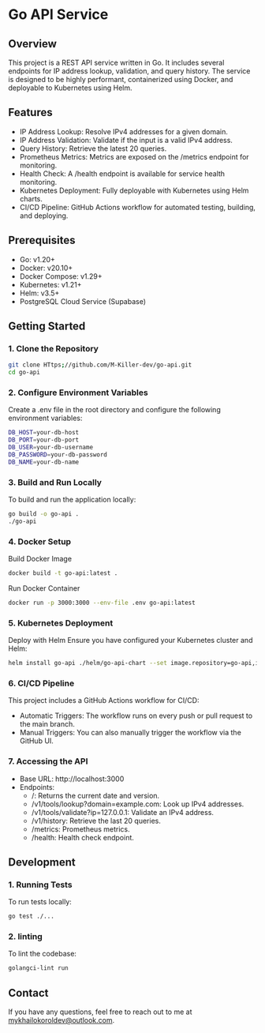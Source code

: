 # Go API Service

## Overview

This project is a REST API service written in Go. It includes several endpoints for IP address lookup, validation, and query history. The service is designed to be highly performant, containerized using Docker, and deployable to Kubernetes using Helm.

## Features

- IP Address Lookup: Resolve IPv4 addresses for a given domain.
- IP Address Validation: Validate if the input is a valid IPv4 address.
- Query History: Retrieve the latest 20 queries.
- Prometheus Metrics: Metrics are exposed on the /metrics endpoint for monitoring.
- Health Check: A /health endpoint is available for service health monitoring.
- Kubernetes Deployment: Fully deployable with Kubernetes using Helm charts.
- CI/CD Pipeline: GitHub Actions workflow for automated testing, building, and deploying.

## Prerequisites

- Go: v1.20+
- Docker: v20.10+
- Docker Compose: v1.29+
- Kubernetes: v1.21+
- Helm: v3.5+
- PostgreSQL Cloud Service (Supabase)

## Getting Started

### 1. Clone the Repository

```bash
git clone HTtps;//github.com/M-Killer-dev/go-api.git
cd go-api
```

### 2. Configure Environment Variables

Create a .env file in the root directory and configure the following environment variables:
```bash
DB_HOST=your-db-host
DB_PORT=your-db-port
DB_USER=your-db-username
DB_PASSWORD=your-db-password
DB_NAME=your-db-name
```

### 3. Build and Run Locally

To build and run the application locally:
```bash
go build -o go-api .
./go-api
```

### 4. Docker Setup

Build Docker Image
```bash
docker build -t go-api:latest .
```

Run Docker Container
```bash
docker run -p 3000:3000 --env-file .env go-api:latest
```

### 5. Kubernetes Deployment

Deploy with Helm
Ensure you have configured your Kubernetes cluster and Helm:
```bash
helm install go-api ./helm/go-api-chart --set image.repository=go-api,image.tag=latest
```

### 6. CI/CD Pipeline

This project includes a GitHub Actions workflow for CI/CD:
- Automatic Triggers: The workflow runs on every push or pull request to the main branch.
- Manual Triggers: You can also manually trigger the workflow via the GitHub UI.

### 7. Accessing the API

- Base URL: http://localhost:3000
- Endpoints:
  - /: Returns the current date and version.
  - /v1/tools/lookup?domain=example.com: Look up IPv4 addresses.
  - /v1/tools/validate?ip=127.0.0.1: Validate an IPv4 address.
  - /v1/history: Retrieve the last 20 queries.
  - /metrics: Prometheus metrics.
  - /health: Health check endpoint.

## Development

### 1. Running Tests

To run tests locally:
```bash
go test ./...
```

### 2. linting

To lint the codebase:
```bash
golangci-lint run
```

## Contact

If you have any questions, feel free to reach out to me at mykhailokoroldev@outlook.com.